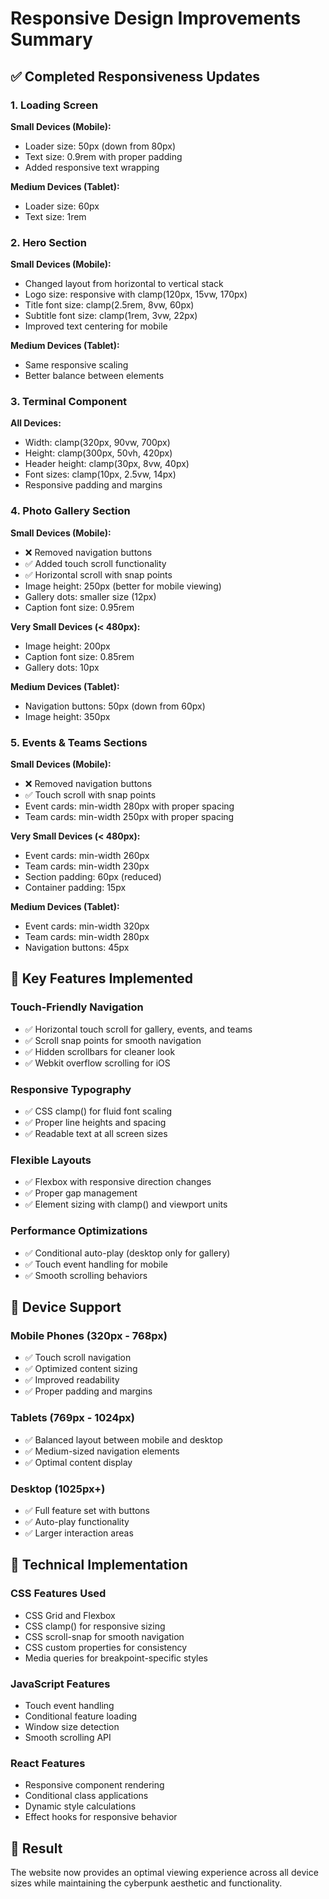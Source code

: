 # Responsive Design Improvements Summary

## ✅ Completed Responsiveness Updates

### 1. Loading Screen
**Small Devices (Mobile):**
- Loader size: 50px (down from 80px)
- Text size: 0.9rem with proper padding
- Added responsive text wrapping

**Medium Devices (Tablet):**
- Loader size: 60px
- Text size: 1rem

### 2. Hero Section
**Small Devices (Mobile):**
- Changed layout from horizontal to vertical stack
- Logo size: responsive with clamp(120px, 15vw, 170px)
- Title font size: clamp(2.5rem, 8vw, 60px)
- Subtitle font size: clamp(1rem, 3vw, 22px)
- Improved text centering for mobile

**Medium Devices (Tablet):**
- Same responsive scaling
- Better balance between elements

### 3. Terminal Component
**All Devices:**
- Width: clamp(320px, 90vw, 700px)
- Height: clamp(300px, 50vh, 420px)
- Header height: clamp(30px, 8vw, 40px)
- Font sizes: clamp(10px, 2.5vw, 14px)
- Responsive padding and margins

### 4. Photo Gallery Section
**Small Devices (Mobile):**
- ❌ Removed navigation buttons
- ✅ Added touch scroll functionality
- ✅ Horizontal scroll with snap points
- Image height: 250px (better for mobile viewing)
- Gallery dots: smaller size (12px)
- Caption font size: 0.95rem

**Very Small Devices (< 480px):**
- Image height: 200px
- Caption font size: 0.85rem
- Gallery dots: 10px

**Medium Devices (Tablet):**
- Navigation buttons: 50px (down from 60px)
- Image height: 350px

### 5. Events & Teams Sections
**Small Devices (Mobile):**
- ❌ Removed navigation buttons
- ✅ Touch scroll with snap points
- Event cards: min-width 280px with proper spacing
- Team cards: min-width 250px with proper spacing

**Very Small Devices (< 480px):**
- Event cards: min-width 260px
- Team cards: min-width 230px
- Section padding: 60px (reduced)
- Container padding: 15px

**Medium Devices (Tablet):**
- Event cards: min-width 320px
- Team cards: min-width 280px
- Navigation buttons: 45px

## 🎯 Key Features Implemented

### Touch-Friendly Navigation
- ✅ Horizontal touch scroll for gallery, events, and teams
- ✅ Scroll snap points for smooth navigation
- ✅ Hidden scrollbars for cleaner look
- ✅ Webkit overflow scrolling for iOS

### Responsive Typography
- ✅ CSS clamp() for fluid font scaling
- ✅ Proper line heights and spacing
- ✅ Readable text at all screen sizes

### Flexible Layouts
- ✅ Flexbox with responsive direction changes
- ✅ Proper gap management
- ✅ Element sizing with clamp() and viewport units

### Performance Optimizations
- ✅ Conditional auto-play (desktop only for gallery)
- ✅ Touch event handling for mobile
- ✅ Smooth scrolling behaviors

## 📱 Device Support

### Mobile Phones (320px - 768px)
- ✅ Touch scroll navigation
- ✅ Optimized content sizing
- ✅ Improved readability
- ✅ Proper padding and margins

### Tablets (769px - 1024px)
- ✅ Balanced layout between mobile and desktop
- ✅ Medium-sized navigation elements
- ✅ Optimal content display

### Desktop (1025px+)
- ✅ Full feature set with buttons
- ✅ Auto-play functionality
- ✅ Larger interaction areas

## 🔧 Technical Implementation

### CSS Features Used
- CSS Grid and Flexbox
- CSS clamp() for responsive sizing
- CSS scroll-snap for smooth navigation
- CSS custom properties for consistency
- Media queries for breakpoint-specific styles

### JavaScript Features
- Touch event handling
- Conditional feature loading
- Window size detection
- Smooth scrolling API

### React Features
- Responsive component rendering
- Conditional class applications
- Dynamic style calculations
- Effect hooks for responsive behavior

## 🚀 Result
The website now provides an optimal viewing experience across all device sizes while maintaining the cyberpunk aesthetic and functionality.
